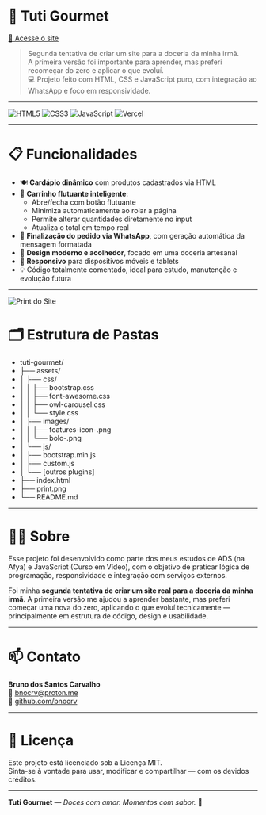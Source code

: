 # 🍰 Tuti Gourmet

[🔗 Acesse o site](https://tutigourmet.vercel.app)  
> Segunda tentativa de criar um site para a doceria da minha irmã.  
> A primeira versão foi importante para aprender, mas preferi recomeçar do zero e aplicar o que evoluí.  
> 💻 Projeto feito com HTML, CSS e JavaScript puro, com integração ao WhatsApp e foco em responsividade.

---

![HTML5](https://img.shields.io/badge/HTML5-E34F26?style=flat&logo=html5&logoColor=white) ![CSS3](https://img.shields.io/badge/CSS3-1572B6?style=flat&logo=css3&logoColor=white) ![JavaScript](https://img.shields.io/badge/JavaScript-F7DF1E?style=flat&logo=javascript&logoColor=black) ![Vercel](https://img.shields.io/badge/Vercel-000000?style=flat&logo=vercel&logoColor=white)

---

# 📋 Funcionalidades

- 🍽️ **Cardápio dinâmico** com produtos cadastrados via HTML  
- 🛒 **Carrinho flutuante inteligente**:  
  - Abre/fecha com botão flutuante  
  - Minimiza automaticamente ao rolar a página  
  - Permite alterar quantidades diretamente no input  
  - Atualiza o total em tempo real  
- 📲 **Finalização do pedido via WhatsApp**, com geração automática da mensagem formatada  
- 🎨 **Design moderno e acolhedor**, focado em uma doceria artesanal  
- 📱 **Responsivo** para dispositivos móveis e tablets  
- 💡 Código totalmente comentado, ideal para estudo, manutenção e evolução futura  

---

![Print do Site](assets/images.print.png)

# 🗂️ Estrutura de Pastas

- tuti-gourmet/
- ├── assets/
- │ ├── css/
- │ │ ├── bootstrap.css
- │ │ ├── font-awesome.css
- │ │ ├── owl-carousel.css
- │ │ └── style.css
- │ ├── images/
- │ │ ├── features-icon-.png
- │ │ └── bolo-.png
- │ └── js/
- │ ├── bootstrap.min.js
- │ ├── custom.js
- │ └── [outros plugins]
- ├── index.html
- ├── print.png
- └── README.md

---

# 👨‍💻 Sobre

Esse projeto foi desenvolvido como parte dos meus estudos de ADS (na Afya) e JavaScript (Curso em Vídeo), com o objetivo de praticar lógica de programação, responsividade e integração com serviços externos.

Foi minha **segunda tentativa de criar um site real para a doceria da minha irmã**. A primeira versão me ajudou a aprender bastante, mas preferi começar uma nova do zero, aplicando o que evoluí tecnicamente — principalmente em estrutura de código, design e usabilidade.

---

# 📫 Contato

**Bruno dos Santos Carvalho**  
📧 [bnocrv@proton.me](mailto:bnocrv@proton.me)  
🔗 [github.com/bnocrv](https://github.com/bnocrv)

---

# 📄 Licença

Este projeto está licenciado sob a Licença MIT.  
Sinta-se à vontade para usar, modificar e compartilhar — com os devidos créditos.

---

**Tuti Gourmet** — *Doces com amor. Momentos com sabor.* 🍬

